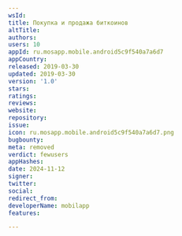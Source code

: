 ```yaml
---
wsId: 
title: Покупка и продажа биткоинов
altTitle: 
authors: 
users: 10
appId: ru.mosapp.mobile.android5c9f540a7a6d7
appCountry: 
released: 2019-03-30
updated: 2019-03-30
version: '1.0'
stars: 
ratings: 
reviews: 
website: 
repository: 
issue: 
icon: ru.mosapp.mobile.android5c9f540a7a6d7.png
bugbounty: 
meta: removed
verdict: fewusers
appHashes: 
date: 2024-11-12
signer: 
twitter: 
social: 
redirect_from: 
developerName: mobilapp
features: 

---
```


